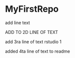 # MyFirstRepo

add line text

ADD TO 2D LINE OF TEXT

add 3ra line of text rstudio 1


added 4ta line of text to readme
